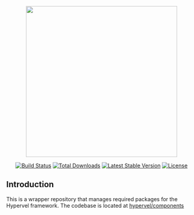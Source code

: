 <p align="center"><a href="https://hypervel.org" target="_blank"><img src="https://hypervel.org/logo.png" width="400"></a></p>

<p align="center">
<a href="https://github.com/hypervel/components/actions"><img src="https://github.com/hypervel/components/workflows/tests/badge.svg" alt="Build Status"></a>
<a href="https://packagist.org/packages/hypervel/framework"><img src="https://img.shields.io/packagist/dt/hypervel/framework" alt="Total Downloads"></a>
<a href="https://packagist.org/packages/hypervel/framework"><img src="https://img.shields.io/packagist/v/hypervel/framework" alt="Latest Stable Version"></a>
<a href="https://packagist.org/packages/hypervel/framework"><img src="https://img.shields.io/packagist/l/hypervel/framework" alt="License"></a>
</p>

## Introduction

This is a wrapper repository that manages required packages for the Hypervel framework. The codebase is located at [hypervel/components](https://github.com/hypervel/components)